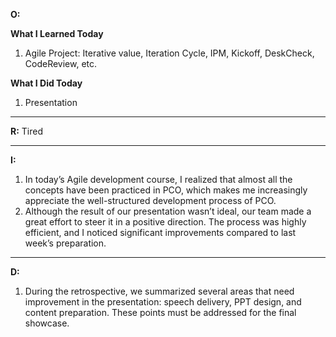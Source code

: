 **O:**

**What I Learned Today**

1. Agile Project: Iterative value, Iteration Cycle, IPM, Kickoff, DeskCheck, CodeReview, etc.

**What I Did Today**

1. Presentation

---

**R:** Tired

---

**I:**

1. In today’s Agile development course, I realized that almost all the concepts have been practiced in PCO, which makes me increasingly appreciate the well-structured development process of PCO.
2. Although the result of our presentation wasn’t ideal, our team made a great effort to steer it in a positive direction. The process was highly efficient, and I noticed significant improvements compared to last week’s preparation.

---

**D:**

1. During the retrospective, we summarized several areas that need improvement in the presentation: speech delivery, PPT design, and content preparation. These points must be addressed for the final showcase.

